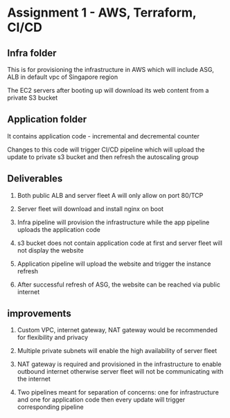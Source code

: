 # Assignment 1 - AWS, Terraform, CI/CD

## Infra folder 
This is for provisioning the infrastructure in AWS which will include ASG, ALB in default vpc of Singapore region

The EC2 servers after booting up will download its web content from a private S3 bucket

## Application folder
It contains application code - incremental and decremental counter

Changes to this code will trigger CI/CD pipeline which will upload the update to private s3 bucket and then refresh the autoscaling group

## Deliverables
1. Both public ALB and server fleet A will only allow on port 80/TCP

2. Server fleet will download and install nginx on boot

3. Infra pipeline will provision the infrastructure while the app pipeline uploads the application code

4. s3 bucket does not contain application code at first and server fleet will not display the website

5. Application pipeline will upload the website and trigger the instance refresh 

6. After successful refresh of ASG, the website can be reached via public internet

## improvements
1. Custom VPC, internet gateway, NAT gateway would be recommended for flexibility and privacy

2. Multiple private subnets will enable the high availability of server fleet

3. NAT gateway is required and provisioned in the infrastructure to enable outbound internet otherwise server fleet will not be communicating with the internet

4. Two pipelines meant for separation of concerns: one for infrastructure and one for application code then every update will trigger corresponding pipeline




